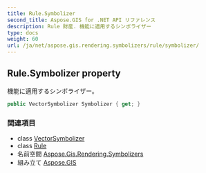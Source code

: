 ```yaml
---
title: Rule.Symbolizer
second_title: Aspose.GIS for .NET API リファレンス
description: Rule 財産. 機能に適用するシンボライザー
type: docs
weight: 60
url: /ja/net/aspose.gis.rendering.symbolizers/rule/symbolizer/
---
```

## Rule.Symbolizer property

機能に適用するシンボライザー。

```csharp
public VectorSymbolizer Symbolizer { get; }
```

### 関連項目

* class [VectorSymbolizer](../../vectorsymbolizer/)
* class [Rule](../)
* 名前空間 [Aspose.Gis.Rendering.Symbolizers](../../rule/)
* 組み立て [Aspose.GIS](../../../)



